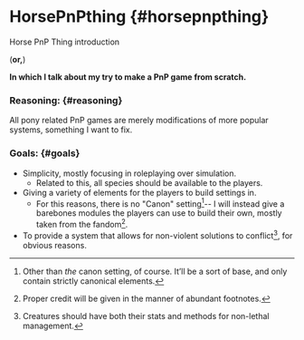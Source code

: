 # HorsePnPthing {#horsepnpthing}

Horse PnP Thing introduction

(**or,**)

**In which I talk about my try to make a PnP game from scratch.**

### Reasoning: {#reasoning}

All pony related PnP games are merely modifications of more popular systems, something I want to fix.

### Goals: {#goals}

*   Simplicity, mostly focusing in roleplaying over simulation.
    *   Related to this, all species should be available to the players.
*   Giving a variety of elements for the players to build settings in.
    *   For this reasons, there is no "Canon" setting[^hawk]-- I will instead give a barebones modules the players can use to build their own, mostly taken from the fandom[^pen].
*   To provide a system that allows for non-violent solutions to conflict[^home], for obvious reasons.

[^home]: Creatures should have both their stats and methods for non-lethal management.

[^hawk]: Other than _the_ canon setting, of course. It’ll be a sort of base, and only contain strictly canonical elements.

[^pen]: Proper credit will be given in the manner of abundant footnotes.